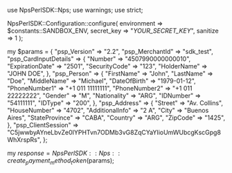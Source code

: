 use NpsPerlSDK::Nps;
use warnings;
use strict;

NpsPerlSDK::Configuration::configure( 
    environment => $constants::SANDBOX_ENV,
    secret_key => "_YOUR_SECRET_KEY_",
    sanitize => 1 
    );

my $params = {
    "psp_Version" => "2.2",
    "psp_MerchantId" => "sdk_test",
    "psp_CardInputDetails" => {
        "Number" => "4507990000000010",
        "ExpirationDate" => "2501",
        "SecurityCode" => "123",
        "HolderName" => "JOHN DOE",
    },
    "psp_Person" => {
        "FirstName" => "John",
        "LastName" => "Doe",
        "MiddleName" => "Michael",
        "DateOfBirth" => "1979-01-12",
        "PhoneNumber1" => "+1 011 11111111",
        "PhoneNumber2" => "+1 011 22222222",
        "Gender" => "M",
        "Nationality" => "ARG",
        "IDNumber" => "54111111",
        "IDType" => "200",
    },
    "psp_Address" => {
        "Street" => "Av. Collins",
        "HouseNumber" => "4702",
        "AdditionalInfo" => "2 A",
        "City" => "Buenos Aires",
        "StateProvince" => "CABA",
        "Country" => "ARG",
        "ZipCode" => "1425",
    },
    "psp_ClientSession" => "C5jwwbyAYneLbvZe0IYPHTvn7ODMb3vG8ZqCYaYIioUmWUbcgKscGpg8WhXrspRs",
};

my $response = NpsPerlSDK::Nps::create_payment_method_token($params);